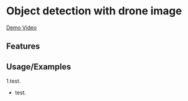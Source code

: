 # Object detection with drone image

[Demo Video](https://drive.google.com/file/d/1c6B75dN7gauqOZ6CKz8IihHqB-95Z3wI/view)

## Features


## Usage/Examples

1.test.

- test.
